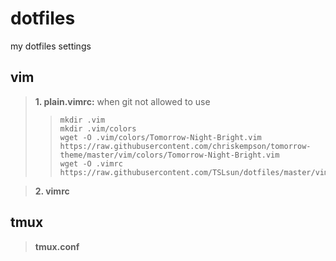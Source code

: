 # dotfiles
my dotfiles settings

## vim

>**1. plain.vimrc:** when git not allowed to use
>>```
>>mkdir .vim
>>mkdir .vim/colors
>>wget -O .vim/colors/Tomorrow-Night-Bright.vim https://raw.githubusercontent.com/chriskempson/tomorrow-theme/master/vim/colors/Tomorrow-Night-Bright.vim
>>wget -O .vimrc https://raw.githubusercontent.com/TSLsun/dotfiles/master/vim/plain.vimrc
>>```

>**2. vimrc** 

## tmux

>**tmux.conf**
